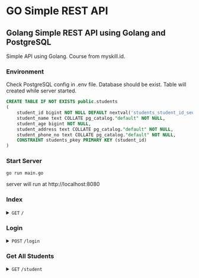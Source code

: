 # GO Simple REST API

## Golang Simple REST API using Golang and PostgreSQL

Simple API using Golang. Course from myskill.id.

### Environment

Check PostgreSQL config in .env file.
Database should be exist.
Table will created while server started.

```sql
CREATE TABLE IF NOT EXISTS public.students
(
    student_id bigint NOT NULL DEFAULT nextval('students_student_id_seq'::regclass),
    student_name text COLLATE pg_catalog."default" NOT NULL,
    student_age bigint NOT NULL,
    student_address text COLLATE pg_catalog."default" NOT NULL,
    student_phone_no text COLLATE pg_catalog."default" NOT NULL,
    CONSTRAINT students_pkey PRIMARY KEY (student_id)
)
```

### Start Server

```
go run main.go
```

server will run at http://localhost:8080

### Index

<details>
    <summary>
        <code>GET</code> <code>/</code>
    </summary>

#### response

```javascript
{
    "message": "welcome to simple api gorm auth using golang. course from myskill.id"
}
```
</details>

### Login

<details>
    <summary>
        <code>POST</code> <code>/login</code>
    </summary>

#### body

```javascript
{
    "username" : "admin",
    "password" : "password123"
}
```

#### failed response

```javascript
{
    "message": "anauthorized. invalid password"
}
```

#### success response

```javascript
{
    "message": "success",
    "token": "eyJhbGciOiJIUzI1NiIsInR5cCI6IkpXVCJ9.eyJleHAiOjE2OTQ2NjM4OTYsImlhdCI6MTY5NDY2MzI5NiwiaXNzIjoidGVzdCJ9.TcNz80OvkGGTuIwLcLe1CLCX7HEGAnQ-1okt_KixCPk"
}
```

Use "token" to access other APIs endpoints.
</details>

### Get All Students

<details>
    <summary>
        <code>GET</code> <code>/student</code>
    </summary>

#### header

Key           | Value
------------- | ----------------
Accept        | application/json
Authorization | eyJhbGciOiJIUzI1NiIsInR5cCI6IkpXVCJ9.eyJleHAiOjE2OTQ2NjM4OTYsImlhdCI6MTY5NDY2MzI5NiwiaXNzIjoidGVzdCJ9.TcNz80OvkGGTuIwLcLe1CLCX7HEGAnQ-1okt_KixCPk 

#### failed response

```javascript
{
    "error": "token contains an invalid number of segments",
    "message": "not authorized"
}
```

#### success response

```javascript
{
    "data": [
        {
            "student_id": 1,
            "student_name": "Dono",
            "student_age": 20,
            "student_address": "Jakarta",
            "student_phone_no": "0123456789"
        }
    ],
    "message": "success"
}
```
</details>